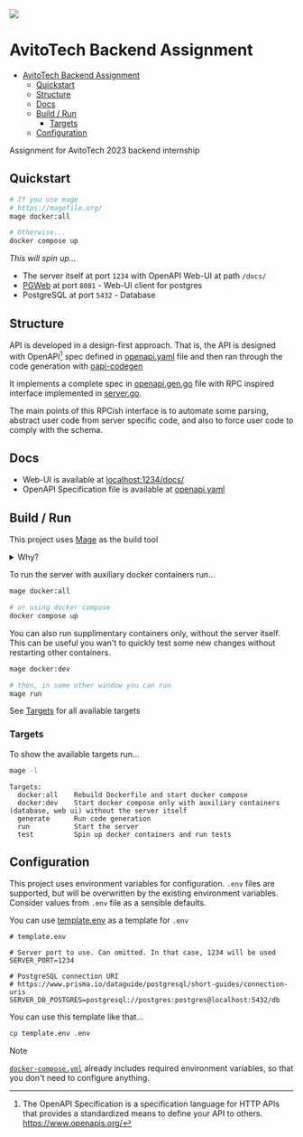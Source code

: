 <img src="https://avatars.githubusercontent.com/u/13049122?s=200&v=4">

# AvitoTech Backend Assignment

<!--toc:start-->
- [AvitoTech Backend Assignment](#avitotech-backend-assignment)
  - [Quickstart](#quickstart)
  - [Structure](#structure)
  - [Docs](#docs)
  - [Build / Run](#build-run)
    - [Targets](#targets)
  - [Configuration](#configuration)
<!--toc:end-->

Assignment for AvitoTech 2023 backend internship

## Quickstart

```bash
# If you use mage
# https://magefile.org/
mage docker:all

# Otherwise...
docker compose up
```

*This will spin up...*

- The server itself at port `1234` with OpenAPI Web-UI at path `/docs/`
- [PGWeb](https://github.com/sosedoff/pgweb) at port `8081` - Web-UI client for postgres
- PostgreSQL at port `5432` - Database

## Structure

API is developed in a design-first approach.
That is, the API is designed with OpenAPI[^1] spec defined in [openapi.yaml](./openapi.yaml) file
and then ran through the code generation with [oapi-codegen](https://github.com/deepmap/oapi-codegen/)

It implements a complete spec in [openapi.gen.go](./server/api/openapi.gen.go) file
with RPC inspired interface implemented in [server.go](./server/server.go).

The main points of this RPCish interface is to automate some parsing, abstract user code
from server specific code, and also to force user code to comply with the schema.


## Docs

- Web-UI is available at [localhost:1234/docs/](http://localhost:1234/docs/)
- OpenAPI Specification file is available at [openapi.yaml](./openapi.yaml)

## Build / Run

This project uses [Mage](https://magefile.org/) as the build tool

<details>
<summary>Why?</summary>

From the [Mage](https://magefile.org/) website...

> Makefiles are hard to read and hard to write. Mostly because makefiles are
> essentially fancy bash scripts with significant white space and
> additional make-related syntax.
>
> Mage lets you have multiple magefiles, name your magefiles whatever
> you want, and they’re easy to customize for multiple operating systems.
> Mage has no dependencies (aside from go) and runs just fine on all major
> operating systems, whereas make generally uses bash which is not well
> supported on Windows. Go is superior to bash for any non-trivial task
> involving branching, looping, anything that’s not just straight line
> execution of commands. And if your project is written in Go, why
> introduce another language as idiosyncratic as bash?
> Why not use the language your contributors are already comfortable with?

</details>

To run the server with auxiliary docker containers run...

```bash
mage docker:all

# or using docker compose
docker compose up
```

You can also run supplimentary containers only, without the server itself.
This can be useful you wan't to quickly test some new changes without restarting
other containers.

```bash
mage docker:dev

# then, in some other window you can run
mage run
```

See [Targets](#targets) for all available targets

### Targets

To show the available targets run...

```bash
mage -l
```

```
Targets:
  docker:all    Rebuild Dockerfile and start docker compose
  docker:dev    Start docker compose only with auxiliary containers (database, web ui) without the server itself
  generate      Run code generation
  run           Start the server
  test          Spin up docker containers and run tests
```


## Configuration

This project uses environment variables for configuration. `.env` files
are supported, but will be overwritten by the existing environment variables.
Consider values from `.env` file as a sensible defaults.

You can use [template.env](./template.env) as a template for `.env`

```env
# template.env

# Server port to use. Can omitted. In that case, 1234 will be used
SERVER_PORT=1234

# PostgreSQL connection URI
# https://www.prisma.io/dataguide/postgresql/short-guides/connection-uris
SERVER_DB_POSTGRES=postgresql://postgres:postgres@localhost:5432/db
```

You can use this template like that...

```bash
cp template.env .env
```

> [!NOTE]  
> [`docker-compose.yml`](./docker-compose.yml) already includes required
> environment variables, so that you don't need to configure anything.

[^1]: The OpenAPI Specification is a specification language for HTTP APIs that provides a standardized means to define your API to others. https://www.openapis.org/
